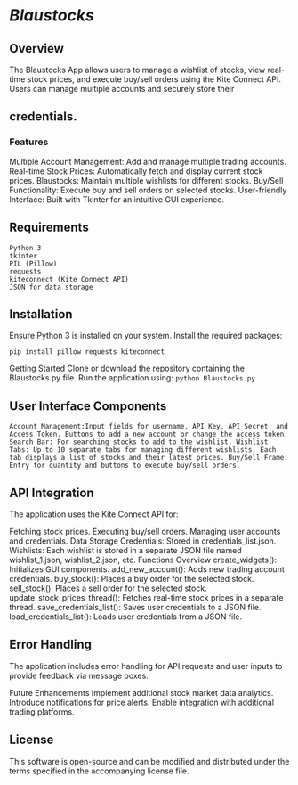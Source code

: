 # ***Blaustocks***

## Overview

The Blaustocks App allows users to manage a wishlist of stocks, view real-time stock prices, and execute buy/sell orders using the Kite Connect API. Users can manage multiple accounts and securely store their 

## credentials.

### Features

Multiple Account Management: Add and manage multiple trading accounts.
Real-time Stock Prices: Automatically fetch and display current stock prices.
Blaustocks: Maintain multiple wishlists for different stocks.
Buy/Sell Functionality: Execute buy and sell orders on selected stocks.
User-friendly Interface: Built with Tkinter for an intuitive GUI experience.

## Requirements
```
Python 3
tkinter
PIL (Pillow)
requests
kiteconnect (Kite Connect API)
JSON for data storage
```
## Installation

Ensure Python 3 is installed on your system.
Install the required packages:

```pip install pillow requests kiteconnect```

Getting Started
Clone or download the repository containing the Blaustocks.py file.
Run the application using:
```python Blaustocks.py```

## User Interface Components
``
Account Management:Input fields for username, API Key, API Secret, and Access Token.
Buttons to add a new account or change the access token.
Search Bar: For searching stocks to add to the wishlist.
Wishlist Tabs: Up to 10 separate tabs for managing different wishlists. Each tab displays a list of stocks and their latest prices.
Buy/Sell Frame: Entry for quantity and buttons to execute buy/sell orders.
``
## API Integration
The application uses the Kite Connect API for:

Fetching stock prices.
Executing buy/sell orders.
Managing user accounts and credentials.
Data Storage
Credentials: Stored in credentials_list.json.
Wishlists: Each wishlist is stored in a separate JSON file named wishlist_1.json, wishlist_2.json, etc.
Functions Overview
create_widgets(): Initializes GUI components.
add_new_account(): Adds new trading account credentials.
buy_stock(): Places a buy order for the selected stock.
sell_stock(): Places a sell order for the selected stock.
update_stock_prices_thread(): Fetches real-time stock prices in a separate thread.
save_credentials_list(): Saves user credentials to a JSON file.
load_credentials_list(): Loads user credentials from a JSON file.

## Error Handling
The application includes error handling for API requests and user inputs to provide feedback via message boxes.

Future Enhancements
Implement additional stock market data analytics.
Introduce notifications for price alerts.
Enable integration with additional trading platforms.
## License
This software is open-source and can be modified and distributed under the terms specified in the accompanying license file.
